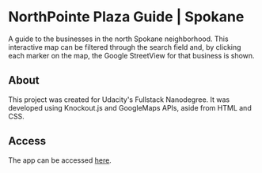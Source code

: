 # NorthPointe Plaza Guide | Spokane
A guide to the businesses in the north Spokane neighborhood. This interactive map can be filtered through the search field and, by clicking each marker on the map, the Google StreetView for that business is shown.

## About
This project was created for Udacity's Fullstack Nanodegree. It was developed using Knockout.js and GoogleMaps APIs, aside from HTML and CSS.

## Access
The app can be accessed [here](www.pedroperone.com/neighborhoodmap).

